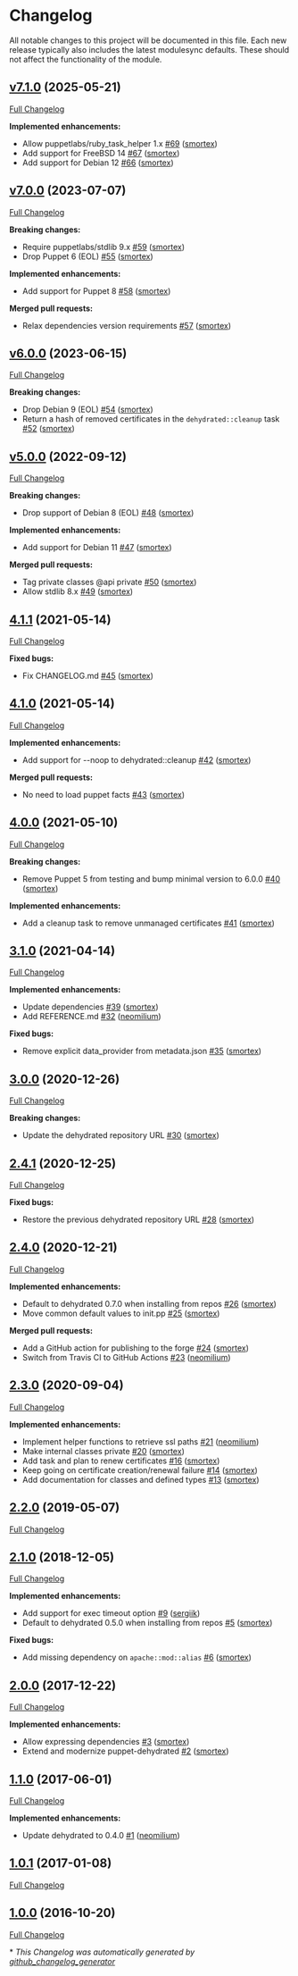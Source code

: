 # Changelog

All notable changes to this project will be documented in this file.
Each new release typically also includes the latest modulesync defaults.
These should not affect the functionality of the module.

## [v7.1.0](https://github.com/opus-codium/puppet-dehydrated/tree/v7.1.0) (2025-05-21)

[Full Changelog](https://github.com/opus-codium/puppet-dehydrated/compare/v7.0.0...v7.1.0)

**Implemented enhancements:**

- Allow puppetlabs/ruby\_task\_helper 1.x [\#69](https://github.com/opus-codium/puppet-dehydrated/pull/69) ([smortex](https://github.com/smortex))
- Add support for FreeBSD 14 [\#67](https://github.com/opus-codium/puppet-dehydrated/pull/67) ([smortex](https://github.com/smortex))
- Add support for Debian 12 [\#66](https://github.com/opus-codium/puppet-dehydrated/pull/66) ([smortex](https://github.com/smortex))

## [v7.0.0](https://github.com/opus-codium/puppet-dehydrated/tree/v7.0.0) (2023-07-07)

[Full Changelog](https://github.com/opus-codium/puppet-dehydrated/compare/v6.0.0...v7.0.0)

**Breaking changes:**

- Require puppetlabs/stdlib 9.x [\#59](https://github.com/opus-codium/puppet-dehydrated/pull/59) ([smortex](https://github.com/smortex))
- Drop Puppet 6 \(EOL\) [\#55](https://github.com/opus-codium/puppet-dehydrated/pull/55) ([smortex](https://github.com/smortex))

**Implemented enhancements:**

- Add support for Puppet 8 [\#58](https://github.com/opus-codium/puppet-dehydrated/pull/58) ([smortex](https://github.com/smortex))

**Merged pull requests:**

- Relax dependencies version requirements [\#57](https://github.com/opus-codium/puppet-dehydrated/pull/57) ([smortex](https://github.com/smortex))

## [v6.0.0](https://github.com/opus-codium/puppet-dehydrated/tree/v6.0.0) (2023-06-15)

[Full Changelog](https://github.com/opus-codium/puppet-dehydrated/compare/v5.0.0...v6.0.0)

**Breaking changes:**

- Drop Debian 9 \(EOL\) [\#54](https://github.com/opus-codium/puppet-dehydrated/pull/54) ([smortex](https://github.com/smortex))
- Return a hash of removed certificates in the `dehydrated::cleanup` task [\#52](https://github.com/opus-codium/puppet-dehydrated/pull/52) ([smortex](https://github.com/smortex))

## [v5.0.0](https://github.com/opus-codium/puppet-dehydrated/tree/v5.0.0) (2022-09-12)

[Full Changelog](https://github.com/opus-codium/puppet-dehydrated/compare/4.1.1...v5.0.0)

**Breaking changes:**

- Drop support of Debian 8 \(EOL\) [\#48](https://github.com/opus-codium/puppet-dehydrated/pull/48) ([smortex](https://github.com/smortex))

**Implemented enhancements:**

- Add support for Debian 11 [\#47](https://github.com/opus-codium/puppet-dehydrated/pull/47) ([smortex](https://github.com/smortex))

**Merged pull requests:**

- Tag private classes @api private [\#50](https://github.com/opus-codium/puppet-dehydrated/pull/50) ([smortex](https://github.com/smortex))
- Allow stdlib 8.x [\#49](https://github.com/opus-codium/puppet-dehydrated/pull/49) ([smortex](https://github.com/smortex))

## [4.1.1](https://github.com/opus-codium/puppet-dehydrated/tree/4.1.1) (2021-05-14)

[Full Changelog](https://github.com/opus-codium/puppet-dehydrated/compare/4.1.0...4.1.1)

**Fixed bugs:**

- Fix CHANGELOG.md [\#45](https://github.com/opus-codium/puppet-dehydrated/pull/45) ([smortex](https://github.com/smortex))

## [4.1.0](https://github.com/opus-codium/puppet-dehydrated/tree/4.1.0) (2021-05-14)

[Full Changelog](https://github.com/opus-codium/puppet-dehydrated/compare/4.0.0...4.1.0)

**Implemented enhancements:**

- Add support for --noop to dehydrated::cleanup [\#42](https://github.com/opus-codium/puppet-dehydrated/pull/42) ([smortex](https://github.com/smortex))

**Merged pull requests:**

- No need to load puppet facts [\#43](https://github.com/opus-codium/puppet-dehydrated/pull/43) ([smortex](https://github.com/smortex))

## [4.0.0](https://github.com/opus-codium/puppet-dehydrated/tree/4.0.0) (2021-05-10)

[Full Changelog](https://github.com/opus-codium/puppet-dehydrated/compare/3.1.0...4.0.0)

**Breaking changes:**

- Remove Puppet 5 from testing and bump minimal version to 6.0.0 [\#40](https://github.com/opus-codium/puppet-dehydrated/pull/40) ([smortex](https://github.com/smortex))

**Implemented enhancements:**

- Add a cleanup task to remove unmanaged certificates [\#41](https://github.com/opus-codium/puppet-dehydrated/pull/41) ([smortex](https://github.com/smortex))

## [3.1.0](https://github.com/opus-codium/puppet-dehydrated/tree/3.1.0) (2021-04-14)

[Full Changelog](https://github.com/opus-codium/puppet-dehydrated/compare/3.0.0...3.1.0)

**Implemented enhancements:**

- Update dependencies [\#39](https://github.com/opus-codium/puppet-dehydrated/pull/39) ([smortex](https://github.com/smortex))
- Add REFERENCE.md [\#32](https://github.com/opus-codium/puppet-dehydrated/pull/32) ([neomilium](https://github.com/neomilium))

**Fixed bugs:**

- Remove explicit data\_provider from metadata.json [\#35](https://github.com/opus-codium/puppet-dehydrated/pull/35) ([smortex](https://github.com/smortex))

## [3.0.0](https://github.com/opus-codium/puppet-dehydrated/tree/3.0.0) (2020-12-26)

[Full Changelog](https://github.com/opus-codium/puppet-dehydrated/compare/2.4.1...3.0.0)

**Breaking changes:**

- Update the dehydrated repository URL [\#30](https://github.com/opus-codium/puppet-dehydrated/pull/30) ([smortex](https://github.com/smortex))

## [2.4.1](https://github.com/opus-codium/puppet-dehydrated/tree/2.4.1) (2020-12-25)

[Full Changelog](https://github.com/opus-codium/puppet-dehydrated/compare/2.4.0...2.4.1)

**Fixed bugs:**

- Restore the previous dehydrated repository URL [\#28](https://github.com/opus-codium/puppet-dehydrated/pull/28) ([smortex](https://github.com/smortex))

## [2.4.0](https://github.com/opus-codium/puppet-dehydrated/tree/2.4.0) (2020-12-21)

[Full Changelog](https://github.com/opus-codium/puppet-dehydrated/compare/2.3.0...2.4.0)

**Implemented enhancements:**

- Default to dehydrated 0.7.0 when installing from repos [\#26](https://github.com/opus-codium/puppet-dehydrated/pull/26) ([smortex](https://github.com/smortex))
- Move common default values to init.pp [\#25](https://github.com/opus-codium/puppet-dehydrated/pull/25) ([smortex](https://github.com/smortex))

**Merged pull requests:**

- Add a GitHub action for publishing to the forge [\#24](https://github.com/opus-codium/puppet-dehydrated/pull/24) ([smortex](https://github.com/smortex))
- Switch from Travis CI to GitHub Actions [\#23](https://github.com/opus-codium/puppet-dehydrated/pull/23) ([neomilium](https://github.com/neomilium))

## [2.3.0](https://github.com/opus-codium/puppet-dehydrated/tree/2.3.0) (2020-09-04)

[Full Changelog](https://github.com/opus-codium/puppet-dehydrated/compare/2.2.0...2.3.0)

**Implemented enhancements:**

- Implement helper functions to retrieve ssl paths [\#21](https://github.com/opus-codium/puppet-dehydrated/pull/21) ([neomilium](https://github.com/neomilium))
- Make internal classes private [\#20](https://github.com/opus-codium/puppet-dehydrated/pull/20) ([smortex](https://github.com/smortex))
- Add task and plan to renew certificates [\#16](https://github.com/opus-codium/puppet-dehydrated/pull/16) ([smortex](https://github.com/smortex))
- Keep going on certificate creation/renewal failure [\#14](https://github.com/opus-codium/puppet-dehydrated/pull/14) ([smortex](https://github.com/smortex))
- Add documentation for classes and defined types [\#13](https://github.com/opus-codium/puppet-dehydrated/pull/13) ([smortex](https://github.com/smortex))

## [2.2.0](https://github.com/opus-codium/puppet-dehydrated/tree/2.2.0) (2019-05-07)

[Full Changelog](https://github.com/opus-codium/puppet-dehydrated/compare/2.1.0...2.2.0)

## [2.1.0](https://github.com/opus-codium/puppet-dehydrated/tree/2.1.0) (2018-12-05)

[Full Changelog](https://github.com/opus-codium/puppet-dehydrated/compare/2.0.0...2.1.0)

**Implemented enhancements:**

- Add support for exec timeout option [\#9](https://github.com/opus-codium/puppet-dehydrated/pull/9) ([sergiik](https://github.com/sergiik))
- Default to dehydrated 0.5.0 when installing from repos [\#5](https://github.com/opus-codium/puppet-dehydrated/pull/5) ([smortex](https://github.com/smortex))

**Fixed bugs:**

- Add missing dependency on `apache::mod::alias` [\#6](https://github.com/opus-codium/puppet-dehydrated/pull/6) ([smortex](https://github.com/smortex))

## [2.0.0](https://github.com/opus-codium/puppet-dehydrated/tree/2.0.0) (2017-12-22)

[Full Changelog](https://github.com/opus-codium/puppet-dehydrated/compare/1.1.0...2.0.0)

**Implemented enhancements:**

- Allow expressing dependencies [\#3](https://github.com/opus-codium/puppet-dehydrated/pull/3) ([smortex](https://github.com/smortex))
- Extend and modernize puppet-dehydrated [\#2](https://github.com/opus-codium/puppet-dehydrated/pull/2) ([smortex](https://github.com/smortex))

## [1.1.0](https://github.com/opus-codium/puppet-dehydrated/tree/1.1.0) (2017-06-01)

[Full Changelog](https://github.com/opus-codium/puppet-dehydrated/compare/1.0.1...1.1.0)

**Implemented enhancements:**

- Update dehydrated to 0.4.0 [\#1](https://github.com/opus-codium/puppet-dehydrated/pull/1) ([neomilium](https://github.com/neomilium))

## [1.0.1](https://github.com/opus-codium/puppet-dehydrated/tree/1.0.1) (2017-01-08)

[Full Changelog](https://github.com/opus-codium/puppet-dehydrated/compare/1.0.0...1.0.1)

## [1.0.0](https://github.com/opus-codium/puppet-dehydrated/tree/1.0.0) (2016-10-20)

[Full Changelog](https://github.com/opus-codium/puppet-dehydrated/compare/4e5a5c199173891b0129eaa770343b586fd54574...1.0.0)



\* *This Changelog was automatically generated by [github_changelog_generator](https://github.com/github-changelog-generator/github-changelog-generator)*
